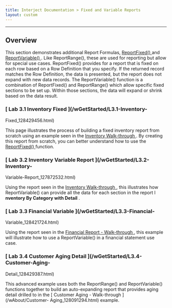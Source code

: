 ```yaml
---
title: Interject Documentation > Fixed and Variable Reports
layout: custom
---
```

* * *

##  **Overview**

This section demonstrates additional Report Formulas, [ ReportFixed()
](/wIndex/61702203.html) and [ ReportVariable() ](/wIndex/61702201.html) .
Like ReportRange(), these are used for reporting but allow for special use
cases. ReportFixed() provides for a report that is fixed on each row based on
a Row Definition that you specify. If the returned record matches the Row
Definition, the data is presented, but the report does not expand with new
data records. The ReportVariable() function is a combination of ReportFixed()
and ReportRange() which allow specific fixed sections to be set up. Within
those sections, the data will expand or shrink based on the data result.

###  [ Lab 3.1 Inventory Fixed ](/wGetStarted/L3.1-Inventory-
Fixed_128429456.html)

This page illustrates the process of building a fixed inventory report from
scratch using an example seen in the  [ Inventory Walk-through
](/wAbout/Inventory-Reports_128091499.html) . By creating this report from
scratch, you can better understand how to use the [ ReportFixed()
](https://interject.atlassian.net/wiki/pages/viewpage.action?pageId=61702203)
function.

###  [ Lab 3.2 Inventory Variable Report ](/wGetStarted/L3.2-Inventory-
Variable-Report_127872532.html)

Using the report seen in the [ Inventory Walk-through
](https://interject.atlassian.net/wiki/spaces/ID/pages/128091499/L2+Inventory+Reports)
, this illustrates how ReportVariable() can provide all the data for each
section in the report I **nventory By Category with Detail** .

###  [ Lab 3.3 Financial Variable ](/wGetStarted/L3.3-Financial-
Variable_128421724.html)

Using the report seen in the [ Financial Report - Walk-through
](/wAbout/Financial-Report_128091561.html) , this example will illustrate how
to use a ReportVariable() in a financial statement use case.

###  [ Lab 3.4 Customer Aging Detail ](/wGetStarted/L3.4-Customer-Aging-
Detail_128429387.html)

This advanced example uses both the ReportRange() and ReportVariable()
functions together to build an auto-expanding report that provides aging
detail drilled to in the [ Customer Aging - Walk-through ](/wAbout/Customer-
Aging_128091294.html) example.

